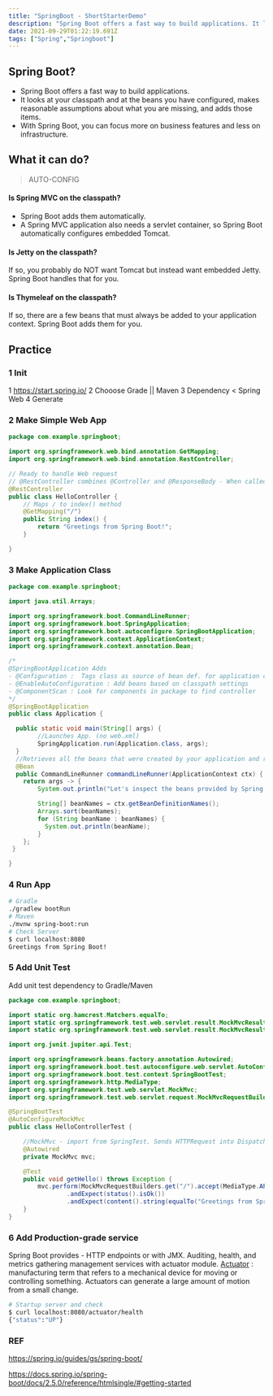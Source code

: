 ```yaml
---
title: "SpringBoot - ShortStarterDemo"
description: "Spring Boot offers a fast way to build applications. It looks at your classpath and at the beans you have configured, makes reasonable assumptions abo"
date: 2021-09-29T01:22:19.691Z
tags: ["Spring","Springboot"]
---
```

## Spring Boot?
- Spring Boot offers a fast way to build applications. 
- It looks at your classpath and at the beans you have configured, makes reasonable assumptions about what you are missing, and adds those items. 
- With Spring Boot, you can focus more on business features and less on infrastructure.

## What it can do?

> AUTO-CONFIG

#### Is Spring MVC on the classpath? 
- Spring Boot adds them automatically. 
- A Spring MVC application also needs a servlet container, so Spring Boot automatically configures embedded Tomcat.

#### Is Jetty on the classpath? 
If so, you probably do NOT want Tomcat but instead want embedded Jetty. Spring Boot handles that for you.

#### Is Thymeleaf on the classpath? 
If so, there are a few beans that must always be added to your application context. Spring Boot adds them for you.

## Practice
### 1 Init
1 https://start.spring.io/
2 Chooose Grade || Maven
3 Dependency < Spring Web
4 Generate
### 2 Make Simple Web App
```java
package com.example.springboot;

import org.springframework.web.bind.annotation.GetMapping;
import org.springframework.web.bind.annotation.RestController;

// Ready to handle Web request
// @RestController combines @Controller and @ResponseBody - When called returns data not view
@RestController
public class HelloController {
    // Maps / to index() method
	@GetMapping("/")
	public String index() {
		return "Greetings from Spring Boot!";
	}

}
```
### 3 Make Application Class
```java
package com.example.springboot;

import java.util.Arrays;

import org.springframework.boot.CommandLineRunner;
import org.springframework.boot.SpringApplication;
import org.springframework.boot.autoconfigure.SpringBootApplication;
import org.springframework.context.ApplicationContext;
import org.springframework.context.annotation.Bean;

/*
@SpringBootApplication Adds
- @Configuration :  Tags class as source of bean def. for application context
- @EnableAutoConfiguration : Add beans based on classpath settings
- @ComponentScan : Look for components in package to find controller
*/
@SpringBootApplication
public class Application {

  public static void main(String[] args) {
        //Launches App. (no web.xml) 
        SpringApplication.run(Application.class, args);
  }
  //Retrieves all the beans that were created by your application and runs them on start up
  @Bean 
  public CommandLineRunner commandLineRunner(ApplicationContext ctx) {
	return args -> {
		System.out.println("Let's inspect the beans provided by Spring Boot:");

		String[] beanNames = ctx.getBeanDefinitionNames();
		Arrays.sort(beanNames);
		for (String beanName : beanNames) {
		  System.out.println(beanName);
		}
	};
 }

}
```
### 4 Run App
```bash
# Gradle
./gradlew bootRun
# Maven
./mvnw spring-boot:run
# Check Server
$ curl localhost:8080
Greetings from Spring Boot!
```
### 5 Add Unit Test
Add unit test dependency to Gradle/Maven
```java
package com.example.springboot;

import static org.hamcrest.Matchers.equalTo;
import static org.springframework.test.web.servlet.result.MockMvcResultMatchers.content;
import static org.springframework.test.web.servlet.result.MockMvcResultMatchers.status;

import org.junit.jupiter.api.Test;

import org.springframework.beans.factory.annotation.Autowired;
import org.springframework.boot.test.autoconfigure.web.servlet.AutoConfigureMockMvc;
import org.springframework.boot.test.context.SpringBootTest;
import org.springframework.http.MediaType;
import org.springframework.test.web.servlet.MockMvc;
import org.springframework.test.web.servlet.request.MockMvcRequestBuilders;

@SpringBootTest
@AutoConfigureMockMvc
public class HelloControllerTest {

    //MockMvc - import from SpringTest. Sends HTTPRequest into DispatcherServlet and make assertions about result.
	@Autowired
	private MockMvc mvc;

	@Test
	public void getHello() throws Exception {
		mvc.perform(MockMvcRequestBuilders.get("/").accept(MediaType.APPLICATION_JSON))
				.andExpect(status().isOk())
				.andExpect(content().string(equalTo("Greetings from Spring Boot!")));
	}
}
```

### 6 Add Production-grade service
Spring Boot provides - HTTP endpoints or with JMX. Auditing, health, and metrics gathering management services with actuator module.
[Actuator](https://docs.spring.io/spring-boot/docs/2.5.0/reference/htmlsingle/#actuator) : manufacturing term that refers to a mechanical device for moving or controlling something. Actuators can generate a large amount of motion from a small change.
```bash
# Startup server and check
$ curl localhost:8080/actuator/health
{"status":"UP"}
```


### REF
https://spring.io/guides/gs/spring-boot/

https://docs.spring.io/spring-boot/docs/2.5.0/reference/htmlsingle/#getting-started